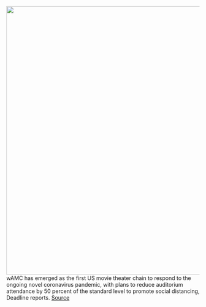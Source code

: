 <img src='https://cdn.vox-cdn.com/thumbor/9xSHRP5Hg2i6i79vLzb1sXAD2HU=/0x0:1020x676/1200x800/filters:focal(518x328:680x490)/cdn.vox-cdn.com/uploads/chorus_image/image/66499188/amc-movie-theater-logo_1020.0.jpg' width='700px' /><br/>
wAMC has emerged as the first US movie theater chain to respond to the ongoing novel coronavirus pandemic, with plans to reduce auditorium attendance by 50 percent of the standard level to promote social distancing, Deadline reports.
<a href='https://www.theverge.com/2020/3/13/21179003/amc-theaters-coronavirus-movie-attendance-tickets-new-release-delays'> Source <a/>
